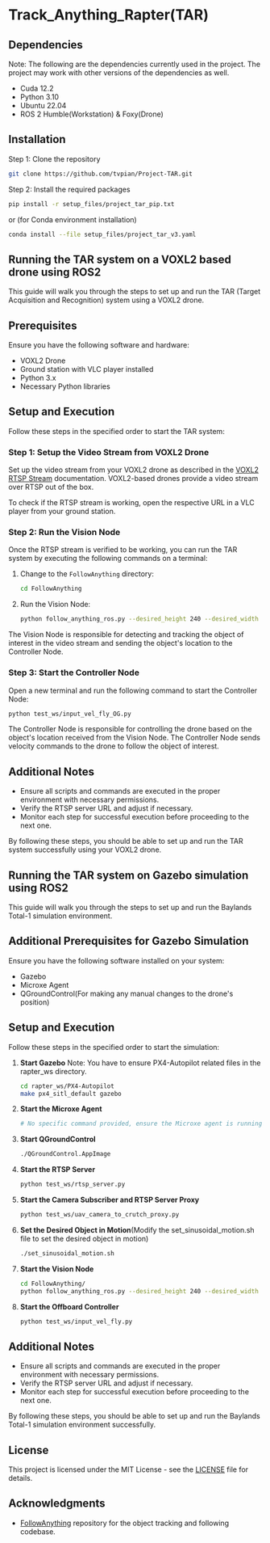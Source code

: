 # Track_Anything_Rapter(TAR)

## Dependencies
Note: The following are the dependencies currently used in the project. The project may work with other versions of the dependencies as well.
- Cuda 12.2
- Python 3.10
- Ubuntu 22.04
- ROS 2 Humble(Workstation) & Foxy(Drone)

## Installation
Step 1: Clone the repository
```bash
git clone https://github.com/tvpian/Project-TAR.git
``` 
Step 2: Install the required packages
```bash
pip install -r setup_files/project_tar_pip.txt
```
or (for Conda environment installation)
```bash
conda install --file setup_files/project_tar_v3.yaml
```
<!-- Step 2: Setup the FollowAnthing git repository as described in the [FollowAnything](https://github.com/alaamaalouf/FollowAnything) repository. -->

## Running the TAR system on a VOXL2 based drone using ROS2

This guide will walk you through the steps to set up and run the TAR (Target Acquisition and Recognition) system using a VOXL2 drone.

## Prerequisites

Ensure you have the following software and hardware:

- VOXL2 Drone
- Ground station with VLC player installed
- Python 3.x
- Necessary Python libraries

## Setup and Execution

Follow these steps in the specified order to start the TAR system:

### Step 1: Setup the Video Stream from VOXL2 Drone

Set up the video stream from your VOXL2 drone as described in the [VOXL2 RTSP Stream](https://docs.modalai.com/voxl-streamer/) documentation. VOXL2-based drones provide a video stream over RTSP out of the box.

To check if the RTSP stream is working, open the respective URL in a VLC player from your ground station.

### Step 2: Run the Vision Node

Once the RTSP stream is verified to be working, you can run the TAR system by executing the following commands on a terminal:

1. Change to the `FollowAnything` directory:
   ```bash
   cd FollowAnything
   ```

2. Run the Vision Node:
   ```bash
   python follow_anything_ros.py --desired_height 240 --desired_width 320 --path_to_video rtsp://192.168.8.1:8900/live --save_images_to outputs/ --detect box --redetect_by dino --tracker aot --queries_dir queries/apriltag_following/ --desired_feature 6 --plot_visualizations
   ```

The Vision Node is responsible for detecting and tracking the object of interest in the video stream and sending the object's location to the Controller Node.

### Step 3: Start the Controller Node

Open a new terminal and run the following command to start the Controller Node:
```bash
python test_ws/input_vel_fly_OG.py
```

The Controller Node is responsible for controlling the drone based on the object's location received from the Vision Node. The Controller Node sends velocity commands to the drone to follow the object of interest.

## Additional Notes

- Ensure all scripts and commands are executed in the proper environment with necessary permissions.
- Verify the RTSP server URL and adjust if necessary.
- Monitor each step for successful execution before proceeding to the next one.

By following these steps, you should be able to set up and run the TAR system successfully using your VOXL2 drone.

## Running the TAR system on Gazebo simulation using ROS2

This guide will walk you through the steps to set up and run the Baylands Total-1 simulation environment.

## Additional Prerequisites for Gazebo Simulation

Ensure you have the following software installed on your system:

- Gazebo
- Microxe Agent
- QGroundControl(For making any manual changes to the drone's position)

## Setup and Execution

Follow these steps in the specified order to start the simulation:

1. **Start Gazebo**
    Note: You have to ensure PX4-Autopilot related files in the rapter_ws directory.
   ```bash
   cd rapter_ws/PX4-Autopilot
   make px4_sitl_default gazebo
   ```

2. **Start the Microxe Agent**
   ```bash
   # No specific command provided, ensure the Microxe agent is running
   ```

3. **Start QGroundControl**
   ```bash
   ./QGroundControl.AppImage
   ```

4. **Start the RTSP Server**
   ```bash
   python test_ws/rtsp_server.py
   ```

5. **Start the Camera Subscriber and RTSP Server Proxy**
   ```bash
   python test_ws/uav_camera_to_crutch_proxy.py
   ```

6. **Set the Desired Object in Motion**(Modify the set_sinusoidal_motion.sh file to set the desired object in motion)
   ```bash
   ./set_sinusoidal_motion.sh
   ```

7. **Start the Vision Node**
   ```bash
   cd FollowAnything/
   python follow_anything_ros.py --desired_height 240 --desired_width 320 --path_to_video rtsp://127.0.0.1:1234/video_stream --save_images_to outputs/ --detect box --redetect_by box --tracker aot --plot_visualizations
   ```

8. **Start the Offboard Controller**
   ```bash
   python test_ws/input_vel_fly.py
   ```

## Additional Notes

- Ensure all scripts and commands are executed in the proper environment with necessary permissions.
- Verify the RTSP server URL and adjust if necessary.
- Monitor each step for successful execution before proceeding to the next one.

By following these steps, you should be able to set up and run the Baylands Total-1 simulation environment successfully.


## License
This project is licensed under the MIT License - see the [LICENSE](LICENSE) file for details.

## Acknowledgments
- [FollowAnything](https://github.com/alaamaalouf/FollowAnything) repository for the object tracking and following codebase.